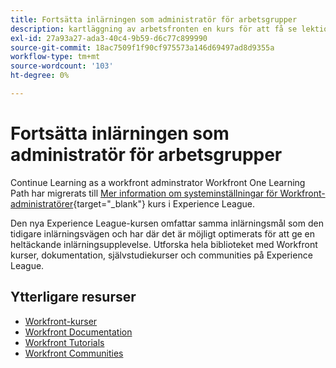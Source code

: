 ```yaml
---
title: Fortsätta inlärningen som administratör för arbetsgrupper
description: kartläggning av arbetsfronten en kurs för att få se lektionskurser
exl-id: 27a93a27-ada3-40c4-9b59-d6c77c899990
source-git-commit: 18ac7509f1f90cf975573a146d69497ad8d9355a
workflow-type: tm+mt
source-wordcount: '103'
ht-degree: 0%

---
```


# Fortsätta inlärningen som administratör för arbetsgrupper

Continue Learning as a workfront adminstrator Workfront One Learning Path har migrerats till [Mer information om systeminställningar för Workfront-administratörer](https://experienceleague.adobe.com/?recommended=Workfront-A-1-2022.2.admin){target="_blank"} kurs i Experience League.

Den nya Experience League-kursen omfattar samma inlärningsmål som den tidigare inlärningsvägen och har där det är möjligt optimerats för att ge en heltäckande inlärningsupplevelse.  Utforska hela biblioteket med Workfront kurser, dokumentation, självstudiekurser och communities på Experience League.

## Ytterligare resurser

* [Workfront-kurser](https://experienceleague.adobe.com/?lang=en&amp;Solution=Workfront#courses)
* [Workfront Documentation](https://experienceleague.adobe.com/docs/workfront.html)
* [Workfront Tutorials](https://experienceleague.adobe.com/docs/workfront-learn/tutorials-workfront/home.html)
* [Workfront Communities](https://experienceleaguecommunities.adobe.com/t5/workfront/ct-p/workfront)
